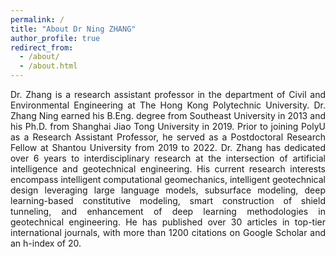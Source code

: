 ```yaml
---
permalink: /
title: "About Dr Ning ZHANG"
author_profile: true
redirect_from: 
  - /about/
  - /about.html
---
```

<div style="text-align: justify;">
Dr. Zhang is a research assistant professor in the department of Civil and Environmental Engineering at The Hong Kong Polytechnic University. Dr. Zhang Ning earned his B.Eng. degree from Southeast University in 2013 and his Ph.D. from Shanghai Jiao Tong University in 2019. Prior to joining PolyU as a Research Assistant Professor, he served as a Postdoctoral Research Fellow at Shantou University from 2019 to 2022. Dr. Zhang has dedicated over 6 years to interdisciplinary research at the intersection of artificial intelligence and geotechnical engineering. His current research interests encompass intelligent computational geomechanics, intelligent geotechnical design leveraging large language models, subsurface modeling, deep learning-based constitutive modeling, smart construction of shield tunneling, and enhancement of deep learning methodologies in geotechnical engineering. He has published over 30 articles in top-tier international journals, with more than 1200 citations on Google Scholar and an h-index of 20. 
</div>

